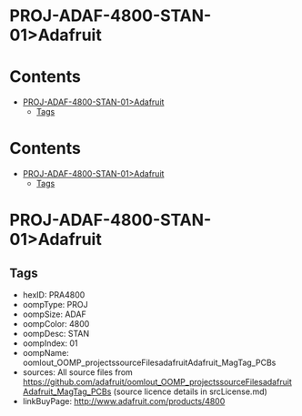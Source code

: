 
PROJ-ADAF-4800-STAN-01>Adafruit
===============================

Contents
========

* [PROJ-ADAF-4800-STAN-01>Adafruit](#proj-adaf-4800-stan-01adafruit)
	* [Tags](#tags)

Contents
========

* [PROJ-ADAF-4800-STAN-01>Adafruit](#proj-adaf-4800-stan-01adafruit)
	* [Tags](#tags)

# PROJ-ADAF-4800-STAN-01>Adafruit

## Tags

- hexID: PRA4800
- oompType: PROJ
- oompSize: ADAF
- oompColor: 4800
- oompDesc: STAN
- oompIndex: 01
- oompName: oomlout_OOMP_projectssourceFilesadafruitAdafruit_MagTag_PCBs
- sources: All source files from https://github.com/adafruit/oomlout_OOMP_projectssourceFilesadafruitAdafruit_MagTag_PCBs (source licence details in srcLicense.md)
- linkBuyPage: http://www.adafruit.com/products/4800
